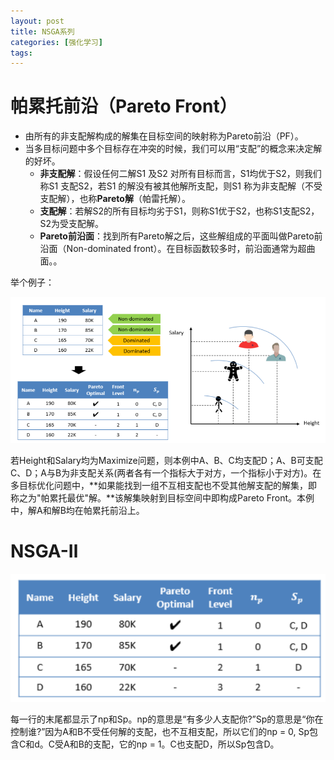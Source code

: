 ```yaml
---
layout: post
title: NSGA系列
categories: [强化学习]
tags: 
---
```




# 帕累托前沿（Pareto Front）

* 由所有的非支配解构成的解集在目标空间的映射称为Pareto前沿（PF）。
* 当多目标问题中多个目标存在冲突的时候，我们可以用“支配”的概念来决定解的好坏。
  * **非支配解**：假设任何二解S1 及S2 对所有目标而言，S1均优于S2，则我们称S1 支配S2，若S1 的解没有被其他解所支配，则S1 称为非支配解（不受支配解），也称**Pareto解**（帕雷托解）。
  * **支配解**：若解S2的所有目标均劣于S1，则称S1优于S2，也称S1支配S2，S2为受支配解。
  * **Pareto前沿面**：找到所有Pareto解之后，这些解组成的平面叫做Pareto前沿面（Non-dominated front）。在目标函数较多时，前沿面通常为超曲面。。

举个例子：

![image-20220910195634707](/assets/img/image-20220910195634707.png)

若Height和Salary均为Maximize问题，则本例中A、B、C均支配D；A、B可支配C、D；A与B为非支配关系(两者各有一个指标大于对方，一个指标小于对方)。在多目标优化问题中，**如果能找到一组不互相支配也不受其他解支配的解集，即称之为"帕累托最优"解。**该解集映射到目标空间中即构成Pareto Front。本例中，解A和解B均在帕累托前沿上。

# NSGA-Ⅱ

![image-20220910200601638](/assets/img/image-20220910200601638.png)

每一行的末尾都显示了np和Sp。np的意思是“有多少人支配你?”Sp的意思是“你在控制谁?”因为A和B不受任何解的支配，也不互相支配，所以它们的np = 0, Sp包含C和d。C受A和B的支配，它的np = 1。C也支配D，所以Sp包含D。

